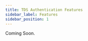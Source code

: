 ```yaml
---
title: TDS Authentication Features
sidebar_label: Features
sidebar_position: 1
---
```


Coming Soon.
